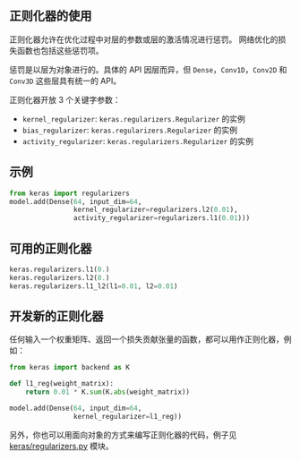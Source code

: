 ## 正则化器的使用

正则化器允许在优化过程中对层的参数或层的激活情况进行惩罚。 网络优化的损失函数也包括这些惩罚项。

惩罚是以层为对象进行的。具体的 API 因层而异，但 `Dense`，`Conv1D`，`Conv2D` 和 `Conv3D` 这些层具有统一的 API。

正则化器开放 3 个关键字参数：

- `kernel_regularizer`: `keras.regularizers.Regularizer` 的实例
- `bias_regularizer`: `keras.regularizers.Regularizer` 的实例
- `activity_regularizer`: `keras.regularizers.Regularizer` 的实例


## 示例

```python
from keras import regularizers
model.add(Dense(64, input_dim=64,
                kernel_regularizer=regularizers.l2(0.01),
                activity_regularizer=regularizers.l1(0.01)))
```

## 可用的正则化器

```python
keras.regularizers.l1(0.)
keras.regularizers.l2(0.)
keras.regularizers.l1_l2(l1=0.01, l2=0.01)
```

## 开发新的正则化器

任何输入一个权重矩阵、返回一个损失贡献张量的函数，都可以用作正则化器，例如：

```python
from keras import backend as K

def l1_reg(weight_matrix):
    return 0.01 * K.sum(K.abs(weight_matrix))

model.add(Dense(64, input_dim=64,
                kernel_regularizer=l1_reg))
```

另外，你也可以用面向对象的方式来编写正则化器的代码，例子见 [keras/regularizers.py](https://github.com/keras-team/keras/blob/master/keras/regularizers.py) 模块。
